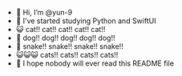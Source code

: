 - 👋 Hi, I’m @yun-9
- 📖 I've started studying Python and SwiftUI
- 😺 cat!! cat!! cat!! cat!! cat!!
- 🐶 dog!! dog!! dog!! dog!! dog!!
- 🐍 snake!! snake!! snake!! snake!!
- 😺😺😺 cats!! cats!! cats!! cats!!
- 🙏 I hope nobody will ever read this README file

<!---
yun-9/yun-9 is a ✨ special ✨ repository because its `README.md` (this file) appears on your GitHub profile.
You can click the Preview link to take a look at your changes.
--->
